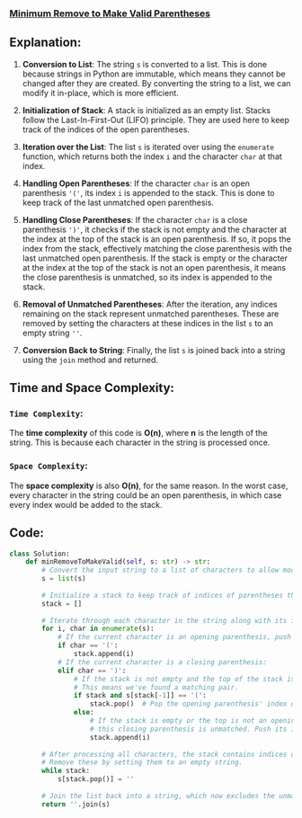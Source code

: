 ### [Minimum Remove to Make Valid Parentheses](https://leetcode.com/problems/minimum-remove-to-make-valid-parentheses/description/)

## Explanation:
1. **Conversion to List**: The string `s` is converted to a list. This is done because strings in Python are immutable, which means they cannot be changed after they are created. By converting the string to a list, we can modify it in-place, which is more efficient.

2. **Initialization of Stack**: A stack is initialized as an empty list. Stacks follow the Last-In-First-Out (LIFO) principle. They are used here to keep track of the indices of the open parentheses.

3. **Iteration over the List**: The list `s` is iterated over using the `enumerate` function, which returns both the index `i` and the character `char` at that index.

4. **Handling Open Parentheses**: If the character `char` is an open parenthesis `'('`, its index `i` is appended to the stack. This is done to keep track of the last unmatched open parenthesis.

5. **Handling Close Parentheses**: If the character `char` is a close parenthesis `')'`, it checks if the stack is not empty and the character at the index at the top of the stack is an open parenthesis. If so, it pops the index from the stack, effectively matching the close parenthesis with the last unmatched open parenthesis. If the stack is empty or the character at the index at the top of the stack is not an open parenthesis, it means the close parenthesis is unmatched, so its index is appended to the stack.

6. **Removal of Unmatched Parentheses**: After the iteration, any indices remaining on the stack represent unmatched parentheses. These are removed by setting the characters at these indices in the list `s` to an empty string `''`.

7. **Conversion Back to String**: Finally, the list `s` is joined back into a string using the `join` method and returned.

## Time and Space Complexity:
### `Time Complexity`:
The **time complexity** of this code is **O(n)**, where **n** is the length of the string. This is because each character in the string is processed once.

### `Space Complexity`:
The **space complexity** is also **O(n)**, for the same reason. In the worst case, every character in the string could be an open parenthesis, in which case every index would be added to the stack.

## Code:
```py
class Solution:
    def minRemoveToMakeValid(self, s: str) -> str:
        # Convert the input string to a list of characters to allow modification.
        s = list(s)
        
        # Initialize a stack to keep track of indices of parentheses that are currently open or unmatched.
        stack = []
        
        # Iterate through each character in the string along with its index.
        for i, char in enumerate(s):
            # If the current character is an opening parenthesis, push its index onto the stack.
            if char == '(':
                stack.append(i)
            # If the current character is a closing parenthesis:
            elif char == ')':
                # If the stack is not empty and the top of the stack is an opening parenthesis:
                # This means we've found a matching pair.
                if stack and s[stack[-1]] == '(':
                    stack.pop()  # Pop the opening parenthesis' index off the stack.
                else:
                    # If the stack is empty or the top is not an opening parenthesis,
                    # this closing parenthesis is unmatched. Push its index onto the stack.
                    stack.append(i)
        
        # After processing all characters, the stack contains indices of unmatched parentheses.
        # Remove these by setting them to an empty string.
        while stack:
            s[stack.pop()] = ''
        
        # Join the list back into a string, which now excludes the unmatched parentheses, and return it.
        return ''.join(s)

```
